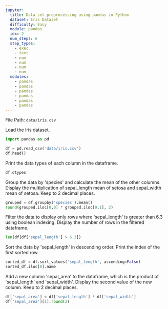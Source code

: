```yaml
---
jupyter:
  title: Data set preprocessing using pandas in Python
  dataset: Iris Dataset
  difficulty: Easy
  module: pandas
  idx: 2
  num_steps: 6
  step_types:
    - exec
    - text
    - num
    - num
    - num
    - num
  modules:
    - pandas
    - pandas
    - pandas
    - pandas
    - pandas
    - pandas
---
```


File Path: `data/iris.csv`

Load the Iris dataset.

```python
import pandas as pd

df = pd.read_csv('data/iris.csv')
df.head()
```

Print the data types of each column in the dataframe.

```python
df.dtypes
```

Group the data by 'species' and calculate the mean of the other columns. Display the multiplication of sepal_length mean of setosa and sepal_width mean of setosa. Keep to 2 decimal places. 

```python
grouped = df.groupby('species').mean()
round(grouped.iloc[0,0] * grouped.iloc[0,1], 2)
```

Filter the data to display only rows where 'sepal_length' is greater than 6.3 using boolean indexing. Display the number of rows in the filtered dataframe.

```python
len(df[df['sepal_length'] > 6.3])
```

Sort the data by 'sepal_length' in descending order. Print the index of the first sorted row.

```python
sorted_df = df.sort_values('sepal_length', ascending=False)
sorted_df.iloc[0].name
```

Add a new column 'sepal_area' to the dataframe, which is the product of 'sepal_length' and 'sepal_width'. Display the second value of the new column. Keep to 2 decimal places.

```python
df['sepal_area'] = df['sepal_length'] * df['sepal_width']
df['sepal_area'][1].round(2)
```
